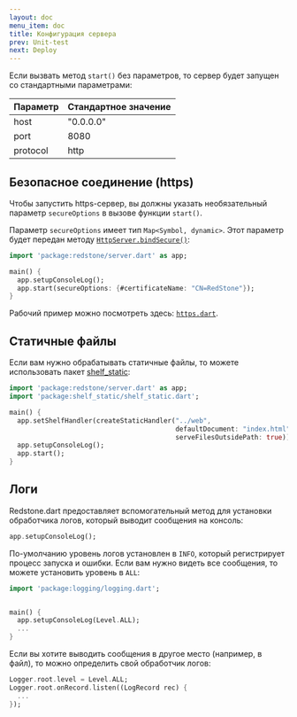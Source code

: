 ```yaml
---
layout: doc
menu_item: doc
title: Конфигурация сервера
prev: Unit-test
next: Deploy
---
```


Если вызвать метод `start()` без параметров, то сервер будет запущен со стандартными параметрами:

Параметр       | Стандартное значение
---------------|---------------------
host           | "0.0.0.0"
port           | 8080
protocol       | http

## Безопасное соединение (https)

Чтобы запустить https-сервер, вы должны указать необязательный параметр `secureOptions` в вызове функции `start()`.

Параметр `secureOptions` имеет тип `Map<Symbol, dynamic>`. Этот параметр будет передан методу [`HttpServer.bindSecure()`](https://api.dartlang.org/apidocs/channels/stable/dartdoc-viewer/dart-io.HttpServer#id_bindSecure):

```dart
import 'package:redstone/server.dart' as app;

main() {
  app.setupConsoleLog();
  app.start(secureOptions: {#certificateName: "CN=RedStone"});
}
```

Рабочий пример можно посмотреть здесь: [`https.dart`](https://github.com/luizmineo/redstone.dart/blob/master/example/https.dart).

## Статичные файлы

Если вам нужно обрабатывать статичные файлы, то можете использовать пакет [shelf_static](http://pub.dartlang.org/packages/shelf_static):

```dart
import 'package:redstone/server.dart' as app;
import 'package:shelf_static/shelf_static.dart';

main() {
  app.setShelfHandler(createStaticHandler("../web", 
                                          defaultDocument: "index.html", 
                                          serveFilesOutsidePath: true));
  app.setupConsoleLog();
  app.start();
}
```
## Логи

Redstone.dart предоставляет вспомогательный метод для установки обработчика логов, который выводит сообщения на консоль:

```dart
app.setupConsoleLog();
```

По-умолчанию уровень логов установлен в `INFO`, который регистрирует процесс запуска и ошибки. Если вам нужно видеть все сообщения, то можете установить уровень в `ALL`:

```dart
import 'package:logging/logging.dart';


main() {
  app.setupConsoleLog(Level.ALL);
  ...
}
```

Если вы хотите выводить сообщения в другое место (например, в файл), то можно определить свой обработчик логов:

```dart
Logger.root.level = Level.ALL;
Logger.root.onRecord.listen((LogRecord rec) {
  ...
});
```
